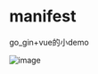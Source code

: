 # manifest
go_gin+vue的小demo

![image](https://user-images.githubusercontent.com/84648707/226499801-bf6e3ba1-4a69-4d94-a58e-1c7da2947696.png)

